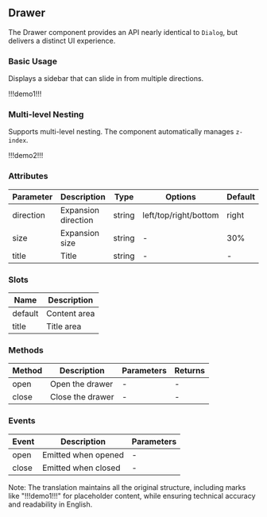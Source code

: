 ## Drawer  

The Drawer component provides an API nearly identical to `Dialog`, but delivers a distinct UI experience.  

### Basic Usage  

Displays a sidebar that can slide in from multiple directions.  

!!!demo1!!!  

### Multi-level Nesting  

Supports multi-level nesting. The component automatically manages `z-index`.  

!!!demo2!!!  

### Attributes  

| Parameter  | Description       | Type     | Options                     | Default |  
| ---------- | ----------------- | -------- | --------------------------- | ------- |  
| direction  | Expansion direction | string   | left/top/right/bottom       | right   |  
| size       | Expansion size    | string   | -                           | 30%    |  
| title      | Title            | string   | -                           | -      |  

### Slots  

| Name      | Description       |  
| --------- | ----------------- |  
| default   | Content area      |  
| title     | Title area        |  

### Methods  

| Method  | Description   | Parameters | Returns |  
| ------- | ------------- | ---------- | ------- |  
| open    | Open the drawer | -          | -       |  
| close   | Close the drawer | -          | -       |  

### Events  

| Event    | Description   | Parameters |  
| -------- | ------------- | ---------- |  
| open     | Emitted when opened | -          |  
| close    | Emitted when closed | -          |  

Note: The translation maintains all the original structure, including marks like "!!!demo1!!!" for placeholder content, while ensuring technical accuracy and readability in English.